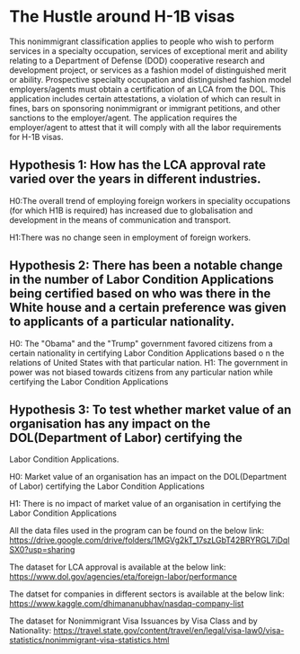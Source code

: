 # The Hustle around H-1B visas

This nonimmigrant classification applies to people who wish to perform services in a specialty occupation, services of exceptional merit and ability relating to a Department of Defense (DOD) cooperative research and development project, or services as a fashion model of distinguished merit or ability. Prospective specialty occupation and distinguished fashion model employers/agents must obtain a certification of an LCA from the DOL. This application includes certain attestations, a violation of which can result in fines, 
bars on sponsoring nonimmigrant or immigrant petitions, and other sanctions to the employer/agent. The application requires the employer/agent to attest that it will comply with all the labor requirements for H-1B visas.

## Hypothesis 1: How has the LCA approval rate varied over the years in different industries.

H0:The overall trend of employing foreign workers in speciality occupations (for which H1B is required) has increased
due to globalisation and development in the means of communication and transport.

H1:There was no change seen in employment of foreign workers.


## Hypothesis 2: There has been a notable change in the number of Labor Condition Applications being certified based on who was there in the White house and a certain preference was given to applicants of a particular nationality.

H0: The "Obama" and the "Trump" government favored citizens from a certain nationality in certifying Labor Condition Applications based o
n the relations of United States with that particular nation.
H1: The government in power was not biased towards citizens from any particular nation while certifying the Labor Condition Applications

## Hypothesis 3: To test whether market value of an organisation has any impact on the DOL(Department of Labor) certifying the
Labor Condition Applications.

H0: Market value of an organisation has an impact on the DOL(Department of Labor) certifying the
Labor Condition Applications

H1: There is no impact of market value of an organisation in certifying the Labor Condition Applications

All the data files used in the program can be found on the below link:
https://drive.google.com/drive/folders/1MGVg2kT_17szLGbT42BRYRGL7iDqlSX0?usp=sharing

The dataset for LCA approval is available at the below link:
https://www.dol.gov/agencies/eta/foreign-labor/performance

The datset for companies in different sectors is available at the below link:
https://www.kaggle.com/dhimananubhav/nasdaq-company-list

The dataset for Nonimmigrant Visa Issuances by Visa Class and by Nationality:
https://travel.state.gov/content/travel/en/legal/visa-law0/visa-statistics/nonimmigrant-visa-statistics.html
